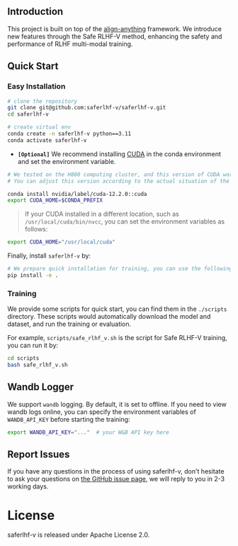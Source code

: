 ## Introduction

This project is built on top of the [align-anything](https://github.com/PKU-Alignment/align-anything) framework. We introduce new features through the Safe RLHF-V method, enhancing the safety and performance of RLHF multi-modal training.

## Quick Start

### Easy Installation

```bash
# clone the repository
git clone git@github.com:saferlhf-v/saferlhf-v.git
cd saferlhf-v

# create virtual env
conda create -n saferlhf-v python==3.11
conda activate saferlhf-v
```

- **`[Optional]`** We recommend installing [CUDA](https://anaconda.org/nvidia/cuda) in the conda environment and set the environment variable.

```bash
# We tested on the H800 computing cluster, and this version of CUDA works well.
# You can adjust this version according to the actual situation of the computing cluster.

conda install nvidia/label/cuda-12.2.0::cuda
export CUDA_HOME=$CONDA_PREFIX
```

> If your CUDA installed in a different location, such as `/usr/local/cuda/bin/nvcc`, you can set the environment variables as follows:

```bash
export CUDA_HOME="/usr/local/cuda"
```

Finally, install `saferlhf-v` by:

```bash
# We prepare quick installation for training, you can use the following command:
pip install -e .
```


### Training

We provide some scripts for quick start, you can find them in the `./scripts` directory. These scripts would automatically download the model and dataset, and run the training or evaluation.

For example, `scripts/safe_rlhf_v.sh` is the script for Safe RLHF-V training, you can run it by:

```bash
cd scripts
bash safe_rlhf_v.sh
```


## Wandb Logger

We support `wandb` logging. By default, it is set to offline. If you need to view wandb logs online, you can specify the environment variables of `WANDB_API_KEY` before starting the training:

```bash
export WANDB_API_KEY="..."  # your W&B API key here
```


## Report Issues

If you have any questions in the process of using saferlhf-v, don't hesitate to ask your questions on [the GitHub issue page](https://github.com/saferlhf-v/saferlhf-v/issues/new/choose), we will reply to you in 2-3 working days.

# License

saferlhf-v is released under Apache License 2.0.

